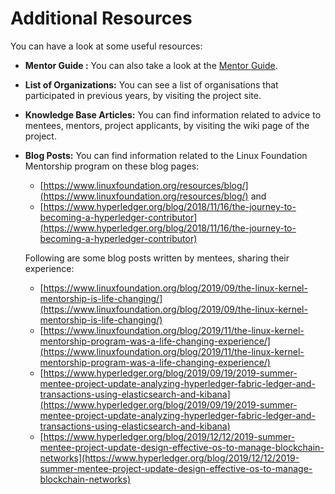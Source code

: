 # Additional Resources

You can have a look at some useful resources:

* **Mentor Guide :** You can also take a look at the [Mentor Guide](../mentor-guide/).
* **List of Organizations:** You can see a list of organisations that participated in previous years, by visiting the project site.
* **Knowledge Base Articles:** You can find information related to advice to mentees, mentors, project applicants, by visiting the wiki page of the project.
*   **Blog Posts:** You can find information related to the Linux Foundation Mentorship program on these blog pages:

    * [https://www.linuxfoundation.org/resources/blog/](https://www.linuxfoundation.org/resources/blog/) and
    * [https://www.hyperledger.org/blog/2018/11/16/the-journey-to-becoming-a-hyperledger-contributor](https://www.hyperledger.org/blog/2018/11/16/the-journey-to-becoming-a-hyperledger-contributor)

    Following are some blog posts written by mentees, sharing their experience:

    * [https://www.linuxfoundation.org/blog/2019/09/the-linux-kernel-mentorship-is-life-changing/](https://www.linuxfoundation.org/blog/2019/09/the-linux-kernel-mentorship-is-life-changing/)
    * [https://www.linuxfoundation.org/blog/2019/11/the-linux-kernel-mentorship-program-was-a-life-changing-experience/](https://www.linuxfoundation.org/blog/2019/11/the-linux-kernel-mentorship-program-was-a-life-changing-experience/)
    * [https://www.hyperledger.org/blog/2019/09/19/2019-summer-mentee-project-update-analyzing-hyperledger-fabric-ledger-and-transactions-using-elasticsearch-and-kibana](https://www.hyperledger.org/blog/2019/09/19/2019-summer-mentee-project-update-analyzing-hyperledger-fabric-ledger-and-transactions-using-elasticsearch-and-kibana)
    * [https://www.hyperledger.org/blog/2019/12/12/2019-summer-mentee-project-update-design-effective-os-to-manage-blockchain-networks](https://www.hyperledger.org/blog/2019/12/12/2019-summer-mentee-project-update-design-effective-os-to-manage-blockchain-networks)
